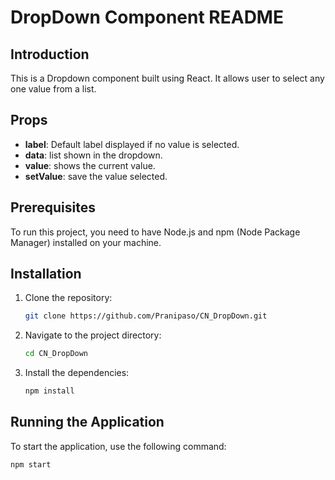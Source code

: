 # DropDown Component README

## Introduction

This is a Dropdown component built using React. It allows user to select any one value from a list.

## Props

- **label**: Default label displayed if no value is selected.
- **data**: list shown in the dropdown.
- **value**: shows the current value.
- **setValue**: save the value selected.

## Prerequisites

To run this project, you need to have Node.js and npm (Node Package Manager) installed on your machine.

## Installation

1. Clone the repository:
   ```bash
   git clone https://github.com/Pranipaso/CN_DropDown.git
   ```
2. Navigate to the project directory:
   ```bash
   cd CN_DropDown
   ```
3. Install the dependencies:
   ```bash
   npm install
   ```

## Running the Application

To start the application, use the following command:

```bash
npm start
```
